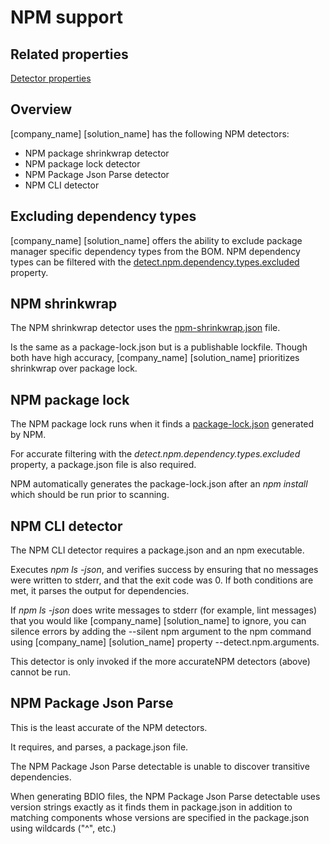 # NPM support

## Related properties

[Detector properties](../properties/detectors/npm.md)

## Overview

[company_name] [solution_name] has the following NPM detectors:

* NPM package shrinkwrap detector
* NPM package lock detector
* NPM Package Json Parse detector
* NPM CLI detector

## Excluding dependency types
[company_name] [solution_name] offers the ability to exclude package manager specific dependency types from the BOM.
NPM dependency types can be filtered with the [detect.npm.dependency.types.excluded](../properties/detectors/npm.md#npm-dependency-types-excluded) property.

## NPM shrinkwrap

The NPM shrinkwrap detector uses the [npm-shrinkwrap.json](https://docs.npmjs.com/cli/v7/configuring-npm/npm-shrinkwrap-json) file.

Is the same as a package-lock.json but is a publishable lockfile. Though both have high accuracy, [company_name] [solution_name] prioritizes shrinkwrap over package lock.

## NPM package lock

The NPM package lock runs when it finds a [package-lock.json](https://docs.npmjs.com/configuring-npm/package-lock-json.html) generated by NPM.

For accurate filtering with the *detect.npm.dependency.types.excluded* property, a package.json file is also required.

NPM automatically generates the package-lock.json after an *npm install* which should be run prior to scanning.

## NPM CLI detector

The NPM CLI detector requires a package.json and an npm executable.

Executes *npm ls -json*, and verifies success by ensuring that no messages were written to
stderr, and that the exit code was 0. If both conditions are met, it parses the output for dependencies.

If *npm ls -json* does write messages to stderr (for example, lint messages) that you would like
[company_name] [solution_name] to ignore, you can silence errors by adding the --silent npm argument to the npm
command using [company_name] [solution_name] property --detect.npm.arguments.

This detector is only invoked if the more accurateNPM detectors (above) cannot be run.

## NPM Package Json Parse

This is the least accurate of the NPM detectors.

It requires, and parses, a package.json file.

The NPM Package Json Parse detectable is unable to discover transitive dependencies. 

When generating BDIO files, the NPM Package Json Parse detectable uses version strings exactly as it finds them in package.json in addition to
matching components whose versions are specified in the package.json using wildcards ("^", etc.)
